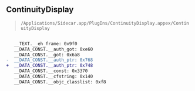 ## ContinuityDisplay

> `/Applications/Sidecar.app/PlugIns/ContinuityDisplay.appex/ContinuityDisplay`

```diff

   __TEXT.__eh_frame: 0x9f0
   __DATA_CONST.__auth_got: 0xe60
   __DATA_CONST.__got: 0x6a8
-  __DATA_CONST.__auth_ptr: 0x768
+  __DATA_CONST.__auth_ptr: 0x748
   __DATA_CONST.__const: 0x3370
   __DATA_CONST.__cfstring: 0x140
   __DATA_CONST.__objc_classlist: 0xf8

```
